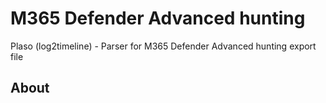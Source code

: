 # M365 Defender Advanced hunting #
Plaso (log2timeline) - Parser for M365 Defender Advanced hunting export file

## About ##
